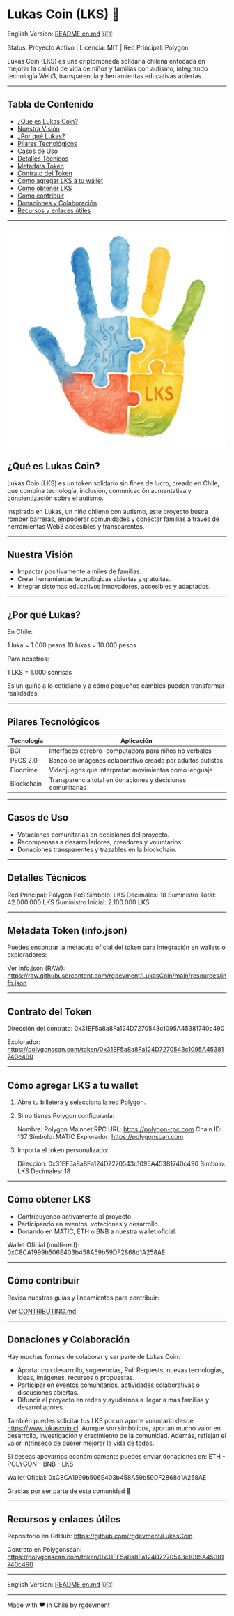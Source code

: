 # Lukas Coin (LKS) 🌟

English Version: [README.en.md](README.en.md) 🇺🇸

Status: Proyecto Activo   |   Licencia: MIT   |   Red Principal: Polygon

Lukas Coin (LKS) es una criptomoneda solidaria chilena enfocada en mejorar la calidad de vida de niños y familias con autismo, integrando tecnología Web3, transparencia y herramientas educativas abiertas.

---

## Tabla de Contenido

- [¿Qué es Lukas Coin?](#que-es-lukas-coin)
- [Nuestra Visión](#nuestra-vision)
- [¿Por qué Lukas?](#por-que-lukas)
- [Pilares Tecnológicos](#pilares-tecnologicos)
- [Casos de Uso](#casos-de-uso)
- [Detalles Técnicos](#detalles-tecnicos)
- [Metadata Token](#metadata-token-infojson)
- [Contrato del Token](#contrato-del-token)
- [Cómo agregar LKS a tu wallet](#como-agregar-lks-a-tu-wallet)
- [Cómo obtener LKS](#como-obtener-lks)
- [Cómo contribuir](#como-contribuir)
- [Donaciones y Colaboración](#donaciones-y-colaboracion)
- [Recursos y enlaces útiles](#recursos-y-enlaces-utiles)

---

![Lukas Coin Logo](resources/images/lukas_coin_logo_512.png)

## ¿Qué es Lukas Coin?

Lukas Coin (LKS) es un token solidario sin fines de lucro, creado en Chile, que combina tecnología, inclusión, comunicación aumentativa y concientización sobre el autismo.

Inspirado en Lukas, un niño chileno con autismo, este proyecto busca romper barreras, empoderar comunidades y conectar familias a través de herramientas Web3 accesibles y transparentes.

---

## Nuestra Visión

- Impactar positivamente a miles de familias.
- Crear herramientas tecnológicas abiertas y gratuitas.
- Integrar sistemas educativos innovadores, accesibles y adaptados.

---

## ¿Por qué Lukas?

En Chile:

1 luka = 1.000 pesos
10 lukas = 10.000 pesos

Para nosotros:

1 LKS = 1.000 sonrisas

Es un guiño a lo cotidiano y a cómo pequeños cambios pueden transformar realidades.

---

## Pilares Tecnológicos

| Tecnología | Aplicación                                                  |
| ---------- | ----------------------------------------------------------- |
| BCI        | Interfaces cerebro-computadora para niños no verbales       |
| PECS 2.0   | Banco de imágenes colaborativo creado por adultos autistas  |
| Floortime  | Videojuegos que interpretan movimientos como lenguaje       |
| Blockchain | Transparencia total en donaciones y decisiones comunitarias |

---

## Casos de Uso

- Votaciones comunitarias en decisiones del proyecto.
- Recompensas a desarrolladores, creadores y voluntarios.
- Donaciones transparentes y trazables en la blockchain.

---

## Detalles Técnicos

Red Principal: Polygon PoS
Símbolo: LKS
Decimales: 18
Suministro Total: 42.000.000 LKS
Suministro Inicial: 2.100.000 LKS

---

## Metadata Token (info.json)

Puedes encontrar la metadata oficial del token para integración en wallets o exploradores:

Ver info.json (RAW):
https://raw.githubusercontent.com/rgdevment/LukasCoin/main/resources/info.json

---

## Contrato del Token

Dirección del contrato:
0x31EF5a8a8Fa124D7270543c1095A45381740c490

Explorador:
https://polygonscan.com/token/0x31EF5a8a8Fa124D7270543c1095A45381740c490

---

## Cómo agregar LKS a tu wallet

1. Abre tu billetera y selecciona la red Polygon.
2. Si no tienes Polygon configurada:

   Nombre: Polygon Mainnet
   RPC URL: https://polygon-rpc.com
   Chain ID: 137
   Símbolo: MATIC
   Explorador: https://polygonscan.com

3. Importa el token personalizado:

   Dirección: 0x31EF5a8a8Fa124D7270543c1095A45381740c490
   Símbolo: LKS
   Decimales: 18

---

## Cómo obtener LKS

- Contribuyendo activamente al proyecto.
- Participando en eventos, votaciones y desarrollo.
- Donando en MATIC, ETH o BNB a nuestra wallet oficial.

Wallet Oficial (multi-red):
0xC8CA1999b506E403b458A59b59DF2868d1A258AE

---

## Cómo contribuir

Revisa nuestras guías y lineamientos para contribuir:

Ver [CONTRIBUTING.md](CONTRIBUTING.md)

---

## Donaciones y Colaboración

Hay muchas formas de colaborar y ser parte de Lukas Coin:

- Aportar con desarrollo, sugerencias, Pull Requests, nuevas tecnologías, ideas, imágenes, recursos o propuestas.
- Participar en eventos comunitarios, actividades colaborativas o discusiones abiertas.
- Difundir el proyecto en redes y ayudarnos a llegar a más familias y desarrolladores.

También puedes solicitar tus LKS por un aporte voluntario desde https://www.lukascoin.cl. Aunque son simbólicos, aportan mucho valor en desarrollo, investigación y crecimiento de la comunidad. Además, reflejan el valor intrínseco de querer mejorar la vida de todos.

Si deseas apoyarnos económicamente puedes enviar donaciones en: ETH - POLYGON - BNB - LKS

Wallet Oficial:
0xC8CA1999b506E403b458A59b59DF2868d1A258AE

Gracias por ser parte de esta comunidad 💙

---

## Recursos y enlaces útiles

Repositorio en GitHub:
https://github.com/rgdevment/LukasCoin

Contrato en Polygonscan:
https://polygonscan.com/token/0x31EF5a8a8Fa124D7270543c1095A45381740c490

---

English Version: [README.en.md](README.en.md) 🇺🇸

---
Made with ❤️ in Chile by rgdevment
